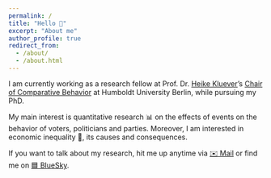```yaml
---
permalink: /
title: "Hello 👋"
excerpt: "About me"
author_profile: true
redirect_from: 
  - /about/
  - /about.html
---
```


I am currently working as a research fellow at Prof. Dr. [Heike Kluever](https://www.heike-kluever.com/)’s [Chair of Comparative Behavior](https://www.sowi.hu-berlin.de/de/lehrbereiche/politischesverhalten/team/frederik-thieme) at Humboldt University Berlin, while pursuing my PhD. 

My main interest is quantitative research 📊 on the effects of events on the behavior of voters, politicians and parties. Moreover, I am interested in economic inequality 💸, its causes and consequences.

If you want to talk about my research, hit me up anytime via [✉️ Mail](mailto:frederik.thieme@hu-berlin.de) or find me on [🟦 BlueSky](https://bsky.app/profile/frederikthieme.bsky.social).




